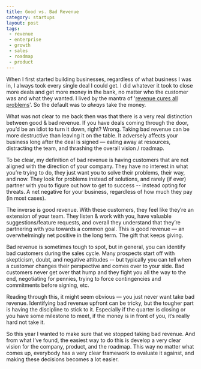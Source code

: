 ```yaml
---
title: Good vs. Bad Revenue
category: startups
layout: post
tags:
 - revenue
 - enterprise
 - growth
 - sales
 - roadmap
 - product
---
```



When I first started building businesses, regardless of what business I was in, I always took every single deal I could get. I did whatever it took to close more deals and get more money in the bank, no matter who the customer was and what they wanted. I lived by the mantra of '[revenue cures all problems](http://www.domo.com/blog/2013/03/why-the-first-100-customers-are-so-important-and-why-revenue-cures-all-problems/)'. So the default was to *always* take the money.

What was not clear to me back then was that there is a very real distinction between good & bad revenue. If you have deals coming  through the door, you’d be an idiot to turn it down, right? Wrong. Taking bad revenue can be more destructive than leaving it on the table. It adversely affects your business long after the deal is signed — eating away at resources, distracting the team, and thrashing the overall vision / roadmap. 

To be clear, my definition of bad revenue is having customers that are not aligned with the direction of your company. They have no interest in what you’re trying to do, they just want you to solve their problems, their way, and now. They look for problems instead of solutions, and rarely (if ever) partner with you to figure out how to get to success -- instead opting for threats. A net negative for your business, regardless of how much they pay (in most cases).

The inverse is good revenue. With these customers, they feel like they’re an extension of your team. They listen & work with you, have valuable suggestions/feature requests, and overall they understand that they’re partnering with you towards a common goal. This is good revenue — an overwhelmingly net positive in the long term. The gift that keeps giving.

Bad revenue is sometimes tough to spot, but in general, you can identify bad customers during the sales cycle. Many prospects start off with skepticism, doubt, and negative attitudes -- but typically you can tell when a customer changes their perspective and comes over to your side. Bad customers never get over that hump and they fight you all the way to the end, negotiating for pennies, trying to force contingencies and commitments before signing, etc.

Reading through this, it might seem obvious — you just never want take bad revenue. Identifying bad revenue upfront can be tricky, but the tougher part is having the discipline to stick to it. Especially if the quarter is closing or you have some milestone to meet, if the money is in front of you, it’s really hard not take it.

So this year I wanted to make sure that we stopped taking bad revenue. And from what I’ve found, the easiest way to do this is  develop a very clear vision for the company, product, and the roadmap. This way no matter what comes up, everybody has a very clear framework to evaluate it against, and making these decisions becomes a lot easier.